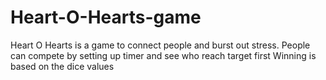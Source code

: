 # Heart-O-Hearts-game
Heart O Hearts is a game to connect people and burst out stress.
People can compete by setting up timer and see who reach target first 
Winning is based on the dice values
